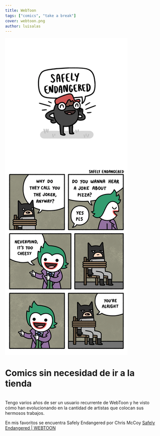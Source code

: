 ```yaml
---
title: WebToon
tags: ["comics", "take a break"]
cover: webtoon.png
author: luisalas
---
```


![Safely Endangered by Chris McCoy](./safely_endangered.png)

# Comics sin necesidad de ir a la tienda
\
Tengo varios años de ser un usuario recurrente de WebToon y he visto cómo han evolucionando en la cantidad de artistas que colocan sus hermosos trabajos. 

En mis favoritos se encuentra Safely Endangered por Chris McCoy [Safely Endangered | WEBTOON](https://www.webtoons.com/en/comedy/safely-endangered/list?title_no=352)
